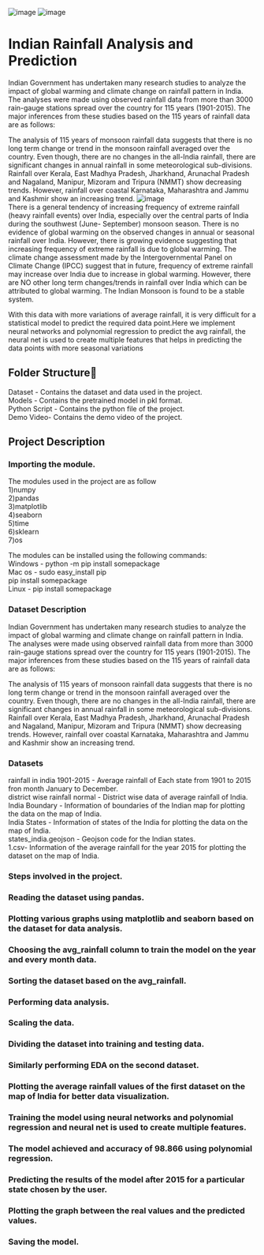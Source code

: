 ![image](https://user-images.githubusercontent.com/90418655/209568809-53613ff4-db02-4903-bafa-eac3bb0f271f.png)
![image](https://user-images.githubusercontent.com/90418655/209568834-621b63c3-882e-4dc8-a0c7-c756c6d7e102.png)
# Indian Rainfall Analysis and Prediction
Indian Government has undertaken many research studies to analyze the impact of global warming and climate change on rainfall pattern in India. The analyses were made using observed rainfall data from more than 3000 rain-gauge stations spread over the country for 115 years (1901-2015). The major inferences from these studies based on the 115 years of rainfall data are as follows:

The analysis of 115 years of monsoon rainfall data suggests that there is no long term change or trend in the monsoon rainfall averaged over the country. Even though, there are no changes in the all-India rainfall, there are significant changes in annual rainfall in some meteorological sub-divisions. Rainfall over Kerala, East Madhya Pradesh, Jharkhand, Arunachal Pradesh and Nagaland, Manipur, Mizoram and Tripura (NMMT) show decreasing trends. However, rainfall over coastal Karnataka, Maharashtra and Jammu and Kashmir show an increasing trend.
![image](https://user-images.githubusercontent.com/90418655/209570398-8c21cc8f-3ddd-4d78-b896-81b5e75c14c6.png)
<br>There is a general tendency of increasing frequency of extreme rainfall (heavy rainfall events) over India, especially over the central parts of India during the southwest (June- September) monsoon season. There is no evidence of global warming on the observed changes in annual or seasonal rainfall over India. However, there is growing evidence suggesting that increasing frequency of extreme rainfall is due to global warming. The climate change assessment made by the Intergovernmental Panel on Climate Change (IPCC) suggest that in future, frequency of extreme rainfall may increase over India due to increase in global warming. However, there are NO other long term changes/trends in rainfall over India which can be attributed to global warming. The Indian Monsoon is found to be a stable system.

With this data with more variations of average rainfall, it is very difficult for a statistical model to predict the required data point.Here we implement neural networks and polynomial regression to predict the avg rainfall, the neural net is used to create multiple features that helps in predicting the data points with more seasonal variations

## Folder Structure📁
Dataset - Contains the dataset and data used in the project.<br>
Models - Contains the pretrained model in pkl format.<br>
Python Script - Contains the python file of the project.<br>
Demo Video- Contains the demo video of the project.<br>

## Project Description
### Importing the module.
The modules used in the project are as follow<br>
1)numpy<br>
2)pandas<br>
3)matplotlib<br>
4)seaborn<br>
5)time<br>
6)sklearn<br>
7)os<br>

The modules can be installed using the following commands:<br>
Windows - python -m pip install somepackage<br>
Mac os - sudo easy_install pip<br>
         pip install somepackage<br>
Linux - pip install somepackage<br>

### Dataset Description
Indian Government has undertaken many research studies to analyze the impact of global warming and climate change on rainfall pattern in India. The analyses were made using observed rainfall data from more than 3000 rain-gauge stations spread over the country for 115 years (1901-2015). The major inferences from these studies based on the 115 years of rainfall data are as follows:

The analysis of 115 years of monsoon rainfall data suggests that there is no long term change or trend in the monsoon rainfall averaged over the country. Even though, there are no changes in the all-India rainfall, there are significant changes in annual rainfall in some meteorological sub-divisions. Rainfall over Kerala, East Madhya Pradesh, Jharkhand, Arunachal Pradesh and Nagaland, Manipur, Mizoram and Tripura (NMMT) show decreasing trends. However, rainfall over coastal Karnataka, Maharashtra and Jammu and Kashmir show an increasing trend.

### Datasets

rainfall in india 1901-2015 - Average rainfall of Each state from 1901 to 2015 fron month January to December.<br>
district wise rainfall normal - District wise data of average rainfall of India.<br>
India Boundary - Information of boundaries of the Indian map for plotting the data on the map of India.<br>
India States - Information of states of the India for plotting the data on the map of India.<br>
states_india.geojson - Geojson code for the Indian states.<br>
1.csv- Information of the average rainfall for the year 2015 for plotting the dataset on the map of India.<br>

### Steps involved in the project.<br>

### Reading the dataset using pandas.<br>

### Plotting various graphs using matplotlib and seaborn based on the dataset for data analysis.<br>

### Choosing the avg_rainfall column to train the model on the year and every month data.

### Sorting the dataset based on the avg_rainfall.<br>

### Performing data analysis.<br>

### Scaling the data.<br>

### Dividing the dataset into training and testing data.<br>

### Similarly performing EDA on the second dataset.<br>

### Plotting the average rainfall values of the first dataset on the map of India for better data visualization.<br>

### Training the model using neural networks and polynomial regression and neural net is used to create multiple features.<br>

### The model achieved and accuracy of 98.866 using polynomial regression.<br>

### Predicting the results of the model after 2015 for a particular state chosen by the user.<br>

### Plotting the graph between the real values and the predicted values.<br>

### Saving the model.
